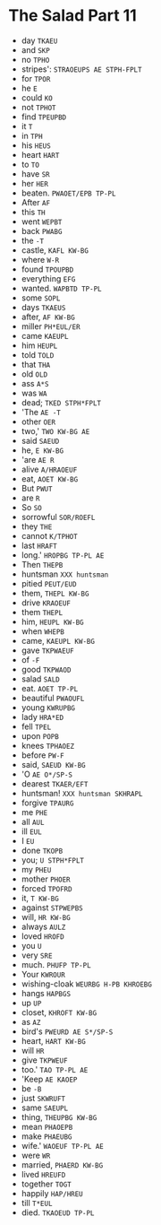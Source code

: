 # The Salad Part 11

* day `TKAEU`
* and `SKP`
* no `TPHO`
* stripes': `STRAOEUPS AE STPH-FPLT`
* for `TPOR`
* he `E`
* could `KO`
* not `TPHOT`
* find `TPEUPBD`
* it `T`
* in `TPH`
* his `HEUS`
* heart `HART`
* to `TO`
* have `SR`
* her `HER`
* beaten. `PWAOET/EPB TP-PL`
* After `AF`
* this `TH`
* went `WEPBT`
* back `PWABG`
* the `-T`
* castle, `KAFL KW-BG`
* where `W-R`
* found `TPOUPBD`
* everything `EFG`
* wanted. `WAPBTD TP-PL`
* some `SOPL`
* days `TKAEUS`
* after, `AF KW-BG`
* miller `PH*EUL/ER`
* came `KAEUPL`
* him `HEUPL`
* told `TOLD`
* that `THA`
* old `OLD`
* ass `A*S`
* was `WA`
* dead; `TKED STPH*FPLT`
* 'The `AE -T`
* other `OER`
* two,' `TWO KW-BG AE`
* said `SAEUD`
* he, `E KW-BG`
* 'are `AE R`
* alive `A/HRAOEUF`
* eat, `AOET KW-BG`
* But `PWUT`
* are `R`
* So `SO`
* sorrowful `SOR/ROEFL`
* they `THE`
* cannot `K/TPHOT`
* last `HRAFT`
* long.' `HROPBG TP-PL AE`
* Then `THEPB`
* huntsman `XXX huntsman`
* pitied `PEUT/EUD`
* them, `THEPL KW-BG`
* drive `KRAOEUF`
* them `THEPL`
* him, `HEUPL KW-BG`
* when `WHEPB`
* came, `KAEUPL KW-BG`
* gave `TKPWAEUF`
* of `-F`
* good `TKPWAOD`
* salad `SALD`
* eat. `AOET TP-PL`
* beautiful `PWAOUFL`
* young `KWRUPBG`
* lady `HRA*ED`
* fell `TPEL`
* upon `POPB`
* knees `TPHAOEZ`
* before `PW-F`
* said, `SAEUD KW-BG`
* 'O `AE O*/SP-S`
* dearest `TKAER/EFT`
* huntsman! `XXX huntsman SKHRAPL`
* forgive `TPAURG`
* me `PHE`
* all `AUL`
* ill `EUL`
* I `EU`
* done `TKOPB`
* you; `U STPH*FPLT`
* my `PHEU`
* mother `PHOER`
* forced `TPOFRD`
* it, `T KW-BG`
* against `STPWEPBS`
* will, `HR KW-BG`
* always `AULZ`
* loved `HROFD`
* you `U`
* very `SRE`
* much. `PHUFP TP-PL`
* Your `KWROUR`
* wishing-cloak `WEURBG H-PB KHROEBG`
* hangs `HAPBGS`
* up `UP`
* closet, `KHROFT KW-BG`
* as `AZ`
* bird's `PWEURD AE S*/SP-S`
* heart, `HART KW-BG`
* will `HR`
* give `TKPWEUF`
* too.' `TAO TP-PL AE`
* 'Keep `AE KAOEP`
* be `-B`
* just `SKWRUFT`
* same `SAEUPL`
* thing, `THEUPBG KW-BG`
* mean `PHAOEPB`
* make `PHAEUBG`
* wife.' `WAOEUF TP-PL AE`
* were `WR`
* married, `PHAERD KW-BG`
* lived `HREUFD`
* together `TOGT`
* happily `HAP/HREU`
* till `T*EUL`
* died. `TKAOEUD TP-PL`
